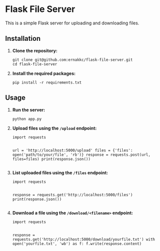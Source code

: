 <h1>Flask File Server</h1>

<p>This is a simple Flask server for uploading and downloading files.</p>

<h2>Installation</h2>

<ol>
  <li><strong>Clone the repository:</strong></li>
  <pre><code>git clone git@github.com:ernakkc/flask-file-server.git
cd flask-file-server
</code></pre>

  <li><strong>Install the required packages:</strong></li>
  <pre><code>pip install -r requirements.txt
</code></pre>
</ol>

<h2>Usage</h2>

<ol>
  <li><strong>Run the server:</strong></li>
  <pre><code>python app.py
</code></pre>

  <li><strong>Upload files using the <code>/upload</code> endpoint:</strong></li>
  <pre><code>import requests

url = 'http://localhost:5000/upload'
files = {'files': open('path/to/your/file', 'rb')}
response = requests.post(url, files=files)
print(response.json())
</code></pre>

  <li><strong>List uploaded files using the <code>/files</code> endpoint:</strong></li>
  <pre><code>import requests

response = requests.get('http://localhost:5000/files')
print(response.json())
</code></pre>

  <li><strong>Download a file using the <code>/download/&lt;filename&gt;</code> endpoint:</strong></li>
  <pre><code>import requests

response = requests.get('http://localhost:5000/download/yourfile.txt')
with open('yourfile.txt', 'wb') as f:
    f.write(response.content)
</code></pre>
</ol>

